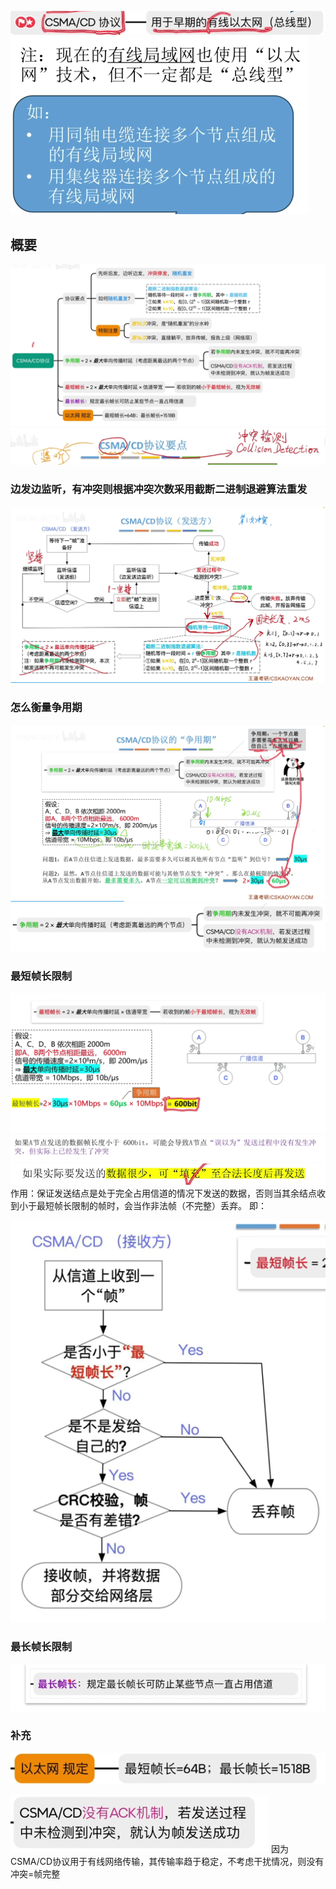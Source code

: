 


![输入图片说明](/imgs/2025-07-27/xEpdEHYtZENezuQU.png)
![输入图片说明](/imgs/2025-07-27/tlLrJdvotNdv9VIC.png)

## 概要
![输入图片说明](/imgs/2025-07-27/jiOvg68C89MuVlOP.png)
![输入图片说明](/imgs/2025-07-27/PkiBeOCgC8ERBsjl.png)

### 边发边监听，有冲突则根据冲突次数采用截断二进制退避算法重发
![输入图片说明](/imgs/2025-07-27/xrcLkesxCakJst8t.png)

### 怎么衡量争用期
![输入图片说明](/imgs/2025-07-31/5uOiEVCEQaKqHYrf.png)
![输入图片说明](/imgs/2025-07-31/4gGZJZG8HcmI18do.png)

### 最短帧长限制
![输入图片说明](/imgs/2025-07-31/BAkmKPvUL6shoOS8.png)
![输入图片说明](/imgs/2025-07-31/9VfDKBXVNwvLDa9b.png)
![输入图片说明](/imgs/2025-07-31/iJkojHF6LUQxt3yS.png)
作用：保证发送结点是处于完全占用信道的情况下发送的数据，否则当其余结点收到小于最短帧长限制的帧时，会当作非法帧（不完整）丢弃。
即：

![输入图片说明](/imgs/2025-07-31/TByfDLO0DiPNnaHp.png)

### 最长帧长限制
![输入图片说明](/imgs/2025-07-31/cWzQLb8LiIlmdM5u.png)

### 补充
![输入图片说明](/imgs/2025-07-31/nD1hTjyXoWav1De4.png)

![输入图片说明](/imgs/2025-07-31/Lkt8FmMmFmH7Vz1u.png)
因为CSMA/CD协议用于有线网络传输，其传输率趋于稳定，不考虑干扰情况，则没有冲突=帧完整
<!--stackedit_data:
eyJoaXN0b3J5IjpbMTEzNjM5Mzg0OSw0NjI0Mjc3NDcsMTM5ND
A5MDUxMywtMTQwODI1ODk4OF19
-->